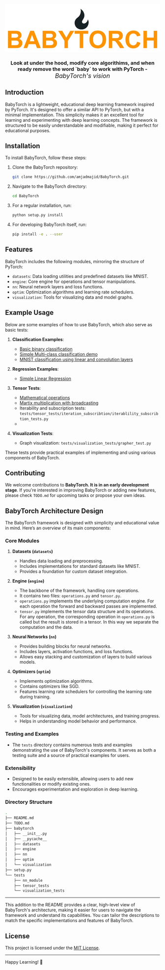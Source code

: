 <div align="center"> <img alt="BabyTorch Logo" src="/images/babyTorchLogo.jpg">

<h3> Look at under the hood, modify core algorithims, and when ready remove the word `baby` to work with PyTorch - <span style="font-style:italic; font-size:20px; font-weight:normal">BabyTorch's vision</span> </h3>
</div>


## Introduction
BabyTorch is a lightweight, educational deep learning framework inspired by PyTorch. It's designed to offer a similar API to PyTorch, but with a minimal implementation. This simplicity makes it an excellent tool for learning and experimenting with deep learning concepts. The framework is structured to be easily understandable and modifiable, making it perfect for educational purposes.

## Installation
To install BabyTorch, follow these steps:

1. Clone the BabyTorch repository:
   ```bash
   git clone https://github.com/amjadmajid/BabyTorch.git
   ```
2. Navigate to the BabyTorch directory:
   ```bash
   cd BabyTorch
   ```
3. For a regular installation, run:
   ```bash
   python setup.py install
   ```
4. For developing BabyTorch itself, run:
   ```bash
   pip install -e . --user 
   ```

## Features
BabyTorch includes the following modules, mirroring the structure of PyTorch:

- `datasets`: Data loading utilities and predefined datasets like MNIST.
- `engine`: Core engine for operations and tensor manipulations.
- `nn`: Neural network layers and loss functions.
- `optim`: Optimization algorithms and learning rate schedulers.
- `visualization`: Tools for visualizing data and model graphs.

## Example Usage
Below are some examples of how to use BabyTorch, which also serve as basic tests:

1. **Classification Examples**:
   - [Basic binary classification](tutorials/classification/binary_classification/README.md)
   - [Simple Multi-class classification demo]([tutorials/classification/multi-class_classification/simple_multi-class_classification/README.md])
   - [MNIST classification using linear and convolution layers](tutorials/classification/multi-class_classification/mnist_digits_classification/README.md)
  
2. **Regression Examples**:
   - [Simple Linear Regression](tutorials/regression/README.md)
 
3. **Tensor Tests**:
   - [Mathematical operations](tests/tensor_tests/math_operations/add_mul_tests.py)
   - [Martix multiplication with broadcasting](tests/tensor_operations/math_operations/matrix_multiplication_with_broadcasting.py)
   - Iterability and subscription tests: `tests/tensor_tests/iteration_subscribtion/iterablility_subscribtion_tests.py`
   - 
   

4. **Visualization Tests**:
   - Graph visualization: `tests/visualization_tests/grapher_test.py`

These tests provide practical examples of implementing and using various components of BabyTorch.

## Contributing
We welcome contributions to __BabyTorch. It is in an early development stage__. If you're interested in improving BabyTorch or adding new features, please check `TODO.md` for upcoming tasks or propose your own ideas.

## BabyTorch Architecture Design

The BabyTorch framework is designed with simplicity and educational value in mind. Here’s an overview of its main components:

### Core Modules

1. **Datasets (`datasets`)**
   - Handles data loading and preprocessing.
   - Includes implementations for standard datasets like MNIST.
   - Provides a foundation for custom dataset integration.

2. **Engine (`engine`)**
   - The backbone of the framework, handling core operations.
   - It contains two files: `operations.py` and `tensor.py`.
   - `operations.py` implements the underlying computation engine. For each operation the forward and backward passes are implemented.
   - `tensor.py` implements the tensor data structure and its operations. For any operation, the corresponding operation in `operations.py` is called but the result is stored in a tensor. In this way we separate the computation and the data.

3. **Neural Networks (`nn`)**
   - Provides building blocks for neural networks.
   - Includes layers, activation functions, and loss functions.
   - Allows easy stacking and customization of layers to build various models.

4. **Optimizers (`optim`)**
   - Implements optimization algorithms.
   - Contains optimizers like SGD.
   - Features learning rate schedulers for controlling the learning rate during training.

5. **Visualization (`visualization`)**
   - Tools for visualizing data, model architectures, and training progress.
   - Helps in understanding model behavior and performance.

### Testing and Examples

- The `tests` directory contains numerous tests and examples demonstrating the use of BabyTorch's components. It serves as both a testing suite and a source of practical examples for users.

### Extensibility

- Designed to be easily extensible, allowing users to add new functionalities or modify existing ones.
- Encourages experimentation and exploration in deep learning.

### Directory Structure
```bash
.
├── README.md
├── TODO.md
├── babytorch
│   ├── __init__.py
│   ├── __pycache__
│   ├── datasets
│   ├── engine
│   ├── nn
│   ├── optim
│   └── visualization
├── setup.py
└── tests
    ├── nn_module
    ├── tensor_tests
    └── visualization_tests
```
---

This addition to the README provides a clear, high-level view of BabyTorch's architecture, making it easier for users to navigate the framework and understand its capabilities. You can tailor the descriptions to match the specific implementations and features of BabyTorch.

## License
This project is licensed under the [MIT License](LICENSE).

---

Happy Learning! 🚀
